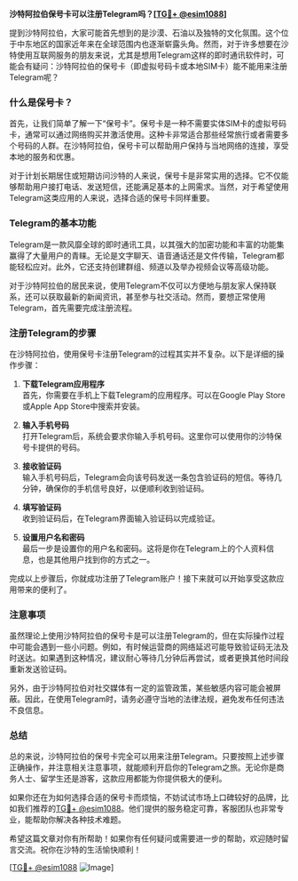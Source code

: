 **沙特阿拉伯保号卡可以注册Telegram吗？[[TG💪+ @esim1088](https://t.me/s/esim1088)]**

提到沙特阿拉伯，大家可能首先想到的是沙漠、石油以及独特的文化氛围。这个位于中东地区的国家近年来在全球范围内也逐渐崭露头角。然而，对于许多想要在沙特使用互联网服务的朋友来说，尤其是想用Telegram这样的即时通讯软件时，可能会有疑问：沙特阿拉伯的保号卡（即虚拟号码卡或本地SIM卡）能不能用来注册Telegram呢？

### 什么是保号卡？

首先，让我们简单了解一下“保号卡”。保号卡是一种不需要实体SIM卡的虚拟号码卡，通常可以通过网络购买并激活使用。这种卡非常适合那些经常旅行或者需要多个号码的人群。在沙特阿拉伯，保号卡可以帮助用户保持与当地网络的连接，享受本地的服务和优惠。

对于计划长期居住或短期访问沙特的人来说，保号卡是非常实用的选择。它不仅能够帮助用户接打电话、发送短信，还能满足基本的上网需求。当然，对于希望使用Telegram这类应用的人来说，选择合适的保号卡同样重要。

### Telegram的基本功能

Telegram是一款风靡全球的即时通讯工具，以其强大的加密功能和丰富的功能集赢得了大量用户的青睐。无论是文字聊天、语音通话还是文件传输，Telegram都能轻松应对。此外，它还支持创建群组、频道以及举办视频会议等高级功能。

对于沙特阿拉伯的居民来说，使用Telegram不仅可以方便地与朋友家人保持联系，还可以获取最新的新闻资讯，甚至参与社交活动。然而，要想正常使用Telegram，首先需要完成注册流程。

### 注册Telegram的步骤

在沙特阿拉伯，使用保号卡注册Telegram的过程其实并不复杂。以下是详细的操作步骤：

1. **下载Telegram应用程序**  
   首先，你需要在手机上下载Telegram的应用程序。可以在Google Play Store或Apple App Store中搜索并安装。

2. **输入手机号码**  
   打开Telegram后，系统会要求你输入手机号码。这里你可以使用你的沙特保号卡提供的号码。

3. **接收验证码**  
   输入手机号码后，Telegram会向该号码发送一条包含验证码的短信。等待几分钟，确保你的手机信号良好，以便顺利收到验证码。

4. **填写验证码**  
   收到验证码后，在Telegram界面输入验证码以完成验证。

5. **设置用户名和密码**  
   最后一步是设置你的用户名和密码。这将是你在Telegram上的个人资料信息，也是其他用户找到你的方式之一。

完成以上步骤后，你就成功注册了Telegram账户！接下来就可以开始享受这款应用带来的便利了。

### 注意事项

虽然理论上使用沙特阿拉伯的保号卡是可以注册Telegram的，但在实际操作过程中可能会遇到一些小问题。例如，有时候运营商的网络延迟可能导致验证码无法及时送达。如果遇到这种情况，建议耐心等待几分钟后再尝试，或者更换其他时间段重新发送验证码。

另外，由于沙特阿拉伯对社交媒体有一定的监管政策，某些敏感内容可能会被屏蔽。因此，在使用Telegram时，请务必遵守当地的法律法规，避免发布任何违法不良信息。

### 总结

总的来说，沙特阿拉伯的保号卡完全可以用来注册Telegram。只要按照上述步骤正确操作，并注意相关注意事项，就能顺利开启你的Telegram之旅。无论你是商务人士、留学生还是游客，这款应用都能为你提供极大的便利。

如果你还在为如何选择合适的保号卡而烦恼，不妨试试市场上口碑较好的品牌，比如我们推荐的[TG💪+ @esim1088](https://t.me/s/esim1088)。他们提供的服务稳定可靠，客服团队也非常专业，能帮助你解决各种技术难题。

希望这篇文章对你有所帮助！如果你有任何疑问或需要进一步的帮助，欢迎随时留言交流。祝你在沙特的生活愉快顺利！

[[TG💪+ @esim1088](https://t.me/s/esim1088) ![Image](https://i.postimg.cc/4NQfJmqS/Snipaste-2025-05-13-00-14-12.png)]